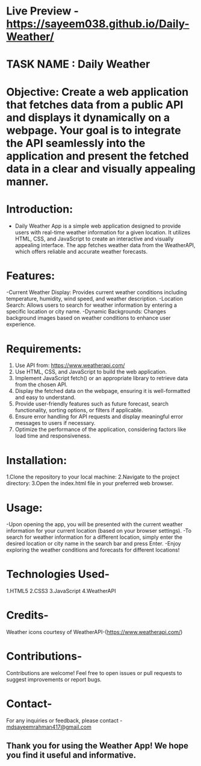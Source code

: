 # Live Preview - https://sayeem038.github.io/Daily-Weather/
# TASK NAME : Daily Weather
# Objective: Create a web application that fetches data from a public API and displays it dynamically on a webpage. Your goal is to integrate the API seamlessly into the application and present the fetched data in a clear and visually appealing manner.
# Introduction:
- Daily Weather App is a simple web application designed to provide users with real-time weather information for a given location. It utilizes HTML, CSS, and JavaScript to create an interactive and visually appealing interface. The app fetches weather data from the WeatherAPI, which offers reliable and accurate weather forecasts.
# Features:
-Current Weather Display: Provides current weather conditions including temperature, humidity, wind speed, and weather description.
-Location Search: Allows users to search for weather information by entering a specific location or city name.
-Dynamic Backgrounds: Changes background images based on weather conditions to enhance user experience.
# Requirements:
1. Use API from: https://www.weatherapi.com/
2. Use HTML, CSS, and JavaScript to build the web application.
3. Implement JavaScript fetch() or an appropriate library to retrieve data from the chosen
API.
4. Display the fetched data on the webpage, ensuring it is well-formatted and easy to
understand.
5. Provide user-friendly features such as future forecast, search functionality, sorting
options, or filters if applicable.
6. Ensure error handling for API requests and display meaningful error messages to users if
necessary.
7. Optimize the performance of the application, considering factors like load time and
responsiveness.
# Installation:
1.Clone the repository to your local machine:
2.Navigate to the project directory:
3.Open the index.html file in your preferred web browser.

# Usage:
-Upon opening the app, you will be presented with the current weather information for your current location (based on your browser settings).
-To search for weather information for a different location, simply enter the desired location or city name in the search bar and press Enter.
-Enjoy exploring the weather conditions and forecasts for different locations!

# Technologies Used-
1.HTML5
2.CSS3
3.JavaScript 
4.WeatherAPI

# Credits-
Weather icons courtesy of WeatherAPI-(https://www.weatherapi.com/)

# Contributions-
Contributions are welcome! Feel free to open issues or pull requests to suggest improvements or report bugs.

# Contact-
For any inquiries or feedback, please contact - mdsayeemrahman417@gmail.com

## Thank you for using the Weather App! We hope you find it useful and informative.
